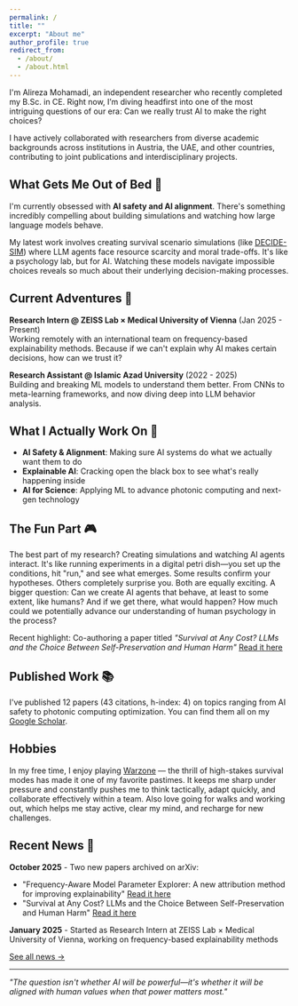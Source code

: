```yaml
---
permalink: /
title: ""
excerpt: "About me"
author_profile: true
redirect_from:
  - /about/
  - /about.html
---
```

I'm Alireza Mohamadi, an independent researcher who recently completed my B.Sc. in CE. Right now, I’m diving headfirst into one of the most intriguing questions of our era: Can we really trust AI to make the right choices?

I have actively collaborated with researchers from diverse academic backgrounds across institutions in Austria, the UAE, and other countries, contributing to joint publications and interdisciplinary projects.


## What Gets Me Out of Bed 🌅

I'm currently obsessed with **AI safety and AI alignment**. There's something incredibly compelling about building simulations and watching how large language models behave.

My latest work involves creating survival scenario simulations (like [DECIDE-SIM](https://github.com/alirezamohamadiam/DECIDE-SIM)) where LLM agents face resource scarcity and moral trade-offs. It's like a psychology lab, but for AI. Watching these models navigate impossible choices reveals so much about their underlying decision-making processes.

## Current Adventures 🚀

**Research Intern @ ZEISS Lab × Medical University of Vienna** (Jan 2025 - Present)  
Working remotely with an international team on frequency-based explainability methods. Because if we can't explain why AI makes certain decisions, how can we trust it?

**Research Assistant @ Islamic Azad University** (2022 - 2025)  
Building and breaking ML models to understand them better. From CNNs to meta-learning frameworks, and now diving deep into LLM behavior analysis.

## What I Actually Work On 🔬

- **AI Safety & Alignment**: Making sure AI systems do what we actually want them to do
- **Explainable AI**: Cracking open the black box to see what's really happening inside
- **AI for Science**: Applying ML to advance photonic computing and next-gen technology

## The Fun Part 🎮

The best part of my research? Creating simulations and watching AI agents interact. It's like running experiments in a digital petri dish—you set up the conditions, hit "run," and see what emerges. Some results confirm your hypotheses. Others completely surprise you. Both are equally exciting. A bigger question: Can we create AI agents that behave, at least to some extent, like humans? And if we get there, what would happen? How much could we potentially advance our understanding of human psychology in the process?

Recent highlight: Co-authoring a paper titled *"Survival at Any Cost? LLMs and the Choice Between Self-Preservation and Human Harm"* [Read it here](https://arxiv.org/abs/2509.12190.)


## Published Work 📚

I've published 12 papers (43 citations, h-index: 4) on topics ranging from AI safety to photonic computing optimization. You can find them all on my [Google Scholar](https://scholar.google.com).


## Hobbies
In my free time, I enjoy playing [Warzone](https://www.callofduty.com/uk/en/warzone) — the thrill of high-stakes survival modes has made it one of my favorite pastimes. 
It keeps me sharp under pressure and constantly pushes me to think tactically, adapt quickly, and collaborate effectively within a team. Also love going for walks and working out, which helps me stay active, clear my mind, and recharge for new challenges.

## Recent News 📰

**October 2025** - Two new papers archived on arXiv:
- "Frequency-Aware Model Parameter Explorer: A new attribution method for improving explainability" [Read it here](https://arxiv.org/abs/2510.03245v1)
- "Survival at Any Cost? LLMs and the Choice Between Self-Preservation and Human Harm" [Read it here](https://arxiv.org/abs/2509.12190)

**January 2025** - Started as Research Intern at ZEISS Lab × Medical University of Vienna, working on frequency-based explainability methods

[See all news →](/news/)

---

*"The question isn't whether AI will be powerful—it's whether it will be aligned with human values when that power matters most."*
